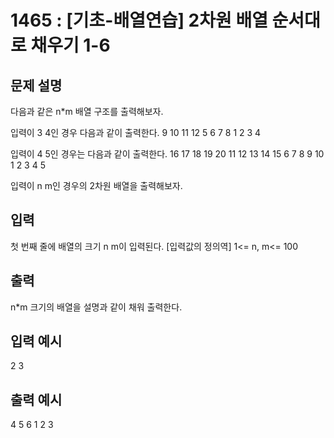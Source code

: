 # 1465 : [기초-배열연습] 2차원 배열 순서대로 채우기 1-6
  
## 문제 설명    
다음과 같은 n*m 배열 구조를 출력해보자.

입력이 3 4인 경우 다음과 같이 출력한다.
9 10 11 12
5 6 7 8
1 2 3 4

입력이 4 5인 경우는 다음과 같이 출력한다.
16 17 18 19 20
11 12 13 14 15
6 7 8 9 10
1 2 3 4 5

입력이 n m인 경우의 2차원 배열을 출력해보자.

## 입력
첫 번째 줄에 배열의 크기 n m이 입력된다.
[입력값의 정의역]
1<= n, m<= 100

## 출력
n*m 크기의 배열을 설명과 같이 채워 출력한다.

## 입력 예시   
2 3

## 출력 예시
4 5 6 
1 2 3 